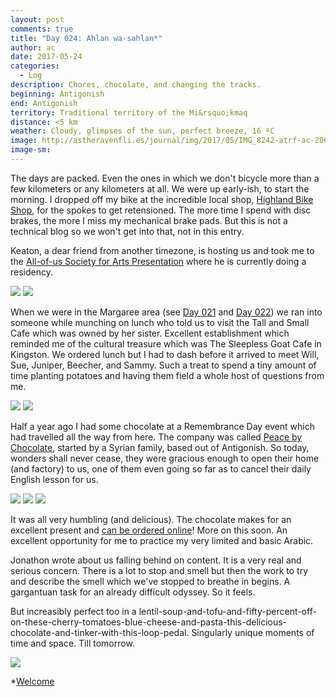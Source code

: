 ```yaml
---
layout: post
comments: true
title: "Day 024: Ahlan wa-sahlan*"
author: ac
date: 2017-05-24
categories:
  - Log
description: Chores, chocolate, and changing the tracks.
beginning: Antigonish
end: Antigonish
territory: Traditional territory of the Mi&rsquo;kmaq 
distance: <5 km
weather: Cloudy, glimpses of the sun, perfect breeze, 16 ºC
image: http://astheravenfli.es/journal/img/2017/05/IMG_8242-atrf-ac-2000-web.jpg
image-sm:
---
```


The days are packed. Even the ones in which we don't bicycle more than a few kilometers or any kilometers at all. We were up early-ish, to start the morning. I dropped off my bike at the incredible local shop, [Highland Bike Shop](https://www.facebook.com/HighlandBikeShop/), for the spokes to get retensioned. The more time I spend with disc brakes, the more I miss my mechanical brake pads. But this is not a technical blog so we won't get into that, not in this entry. 

Keaton, a dear friend from another timezone, is hosting us and took me to the [All-of-us Society for Arts Presentation](http://www.asapartcentre.com/all-of-us-society-for-art-presentation.html) where he is currently doing a residency. 

<img src="http://astheravenfli.es/journal/img/2017/05/IMG_8205-atrf-ac-2000-web.jpg">

<img src="http://astheravenfli.es/journal/img/2017/05/IMG_8211-atrf-ac-2000-web.jpg">

When we were in the Margaree area (see [Day 021](http://astheravenfli.es/journal/2017/05/21/day-021/) and [Day 022](http://astheravenfli.es/journal/2017/05/22/day-022/)) we ran into someone while munching on lunch who told us to visit the Tall and Small Cafe which was owned by her sister. Excellent establishment which reminded me of the cultural treasure which was The Sleepless Goat Cafe in Kingston. We ordered lunch but I had to dash before it arrived to meet Will, Sue, Juniper, Beecher, and Sammy. Such a treat to spend a tiny amount of time planting potatoes and having them field a whole host of questions from me. 

<img src="http://astheravenfli.es/journal/img/2017/05/IMG_8215-atrf-ac-2000-web.jpg">

<img src="http://astheravenfli.es/journal/img/2017/05/IMG_8218-atrf-ac-2000-web.jpg">

Half a year ago I had some chocolate at a Remembrance Day event which had travelled all the way from here. The company was called [Peace by Chocolate](https://www.peacebychocolate.ca/), started by a Syrian family, based out of Antigonish. So today, wonders shall never cease, they were gracious enough to open their home (and factory) to us, one of them even going so far as to cancel their daily English lesson for us. 

<img src="http://astheravenfli.es/journal/img/2017/05/IMG_8231-atrf-ac-2000-web.jpg">

<img src="http://astheravenfli.es/journal/img/2017/05/IMG_8240-atrf-ac-2000-web.jpg">

<img src="http://astheravenfli.es/journal/img/2017/05/IMG_2411-atrf-jcr-2000-web.jpg">

It was all very humbling (and delicious). The chocolate makes for an excellent present and [can be ordered online](https://www.peacebychocolate.ca/)! More on this soon. An excellent opportunity for me to practice my very limited and basic Arabic. 

Jonathon wrote about us falling behind on content. It is a very real and serious concern. There is a lot to stop and smell but then the work to try and describe the smell which we've stopped to breathe in begins. A gargantuan task for an already difficult odyssey. So it feels. 

But increasibly perfect too in a lentil-soup-and-tofu-and-fifty-percent-off-on-these-cherry-tomatoes-blue-cheese-and-pasta-this-delicious-chocolate-and-tinker-with-this-loop-pedal. Singularly unique moments of time and space. Till tomorrow.

<img src="http://astheravenfli.es/journal/img/2017/05/IMG_8260-atrf-ac-2000-web.jpg">

*[Welcome](https://en.wiktionary.org/wiki/أهلا_وسهلا)